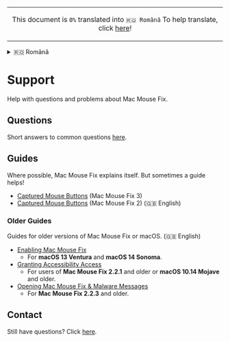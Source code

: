 <!-- THIS FILE IS AUTOMATICALLY GENERATED - EDITS WILL BE OVERRIDDEN -->
<table align="center"><td align="center">

This document is `0%` translated into `🇷🇴 Română`
To help translate, click [here](https://github.com/noah-nuebling/mac-mouse-fix/discussions/731)!</td></table>

<details>
<summary>󠁧󠁿🇷🇴 Română</summary>

  [🇬🇧 English](../../../../Help/Help.md)\
  [🇩🇪 Deutsch](../../../../Markdown/LocalizedDocuments/de/Help/Help.md)\
  **🇷🇴 Română**\
[Help translate Mac Mouse Fix to different languages!](https://github.com/noah-nuebling/mac-mouse-fix/discussions/731)
</details>

# Support

Help with questions and problems about Mac Mouse Fix.

## Questions

Short answers to common questions [here](<../Readme.md#questions>).

## Guides

Where possible, Mac Mouse Fix explains itself.
But sometimes a guide helps!

- [Captured Mouse Buttons](<../Help/Guides/Captured Buttons (Mac Mouse Fix 3).md>) (Mac Mouse Fix 3)
- [Captured Mouse Buttons](<../Help/Guides/Captured Buttons (Mac Mouse Fix 2).md>) (Mac Mouse Fix 2) (🇬🇧 English)

### Older Guides

Guides for older versions of Mac Mouse Fix or macOS. (🇬🇧 English)

- [Enabling Mac Mouse Fix](<../Help/Legacy Guides/Enabling Mac Mouse Fix.md>)
    - For **macOS 13 Ventura** and **macOS 14 Sonoma**.
- [Granting Accessibility Access](<../Help/Legacy Guides/Granting Accessibility Access.md>) 
    - For users of **Mac Mouse Fix 2.2.1** and older or **macOS 10.14 Mojave** and older.
- [Opening Mac Mouse Fix & Malware Messages](<../Help/Legacy Guides/Opening Mac Mouse Fix & Malware Messages.md>) 
    - For **Mac Mouse Fix 2.2.3** and older.

## Contact


Still have questions? Click [here](https://redirect.macmousefix.com/?locale=ro&target=mmf-feedback-help-content).

<!--
[Aug 2025] We thought about having a section here saying:
    "Only available in {{english_only_tag_2}} – but feel free to write in your language!"

... But I decided to omit that, since this link isn't really about the 'content' which the user may not want to click on if they can't understand the language, but just about reaching out. Also, we plan to localize the form at some point, so it being "English only" is temporary.
-->

<!-- Could mention that if they open an Issue others might help them ... But except for very widespread issues that's unlikely. So maybe bad to set high expectations? -->

<!--
- [Send me an Email](https://redirect.macmousefix.com/?locale=ro&target=mailto-noah)
-->


<!-- Ideas: 
    - [Jul 2025] Apple support docs just have thumbs up thumbs down at the bottom and if you click thumbs down you get a text box to enter feedback. That's kinda nice. 
    - GitHub docs has a 'Submit a pull request' link at the bottom that takes you directly to the template file for the support doc on GitHub... I think our audience is not technical enough for that? I looked at some random doc on GitHub and the commit history was all GitHub employees... This seems unlikely to work.
    - GitHub docs have a 'Ask the community' link at the bottom, but that's what we had with GitHub Discussions for years and it didn't work.

    - Maybe make it a form: "I Still Have Questions After Viewing Help Content!\n\nWhat questions do you still have?\n\n(Please fill in here)
        - This would actually be easier to make by prefilling an email instead updating Feedback Assistant. Maybe we could make it a prefilled email for now, and later update. Maybe funnel through redirect.macmousefix.com to make it (slightly) easier to update later?
-->

